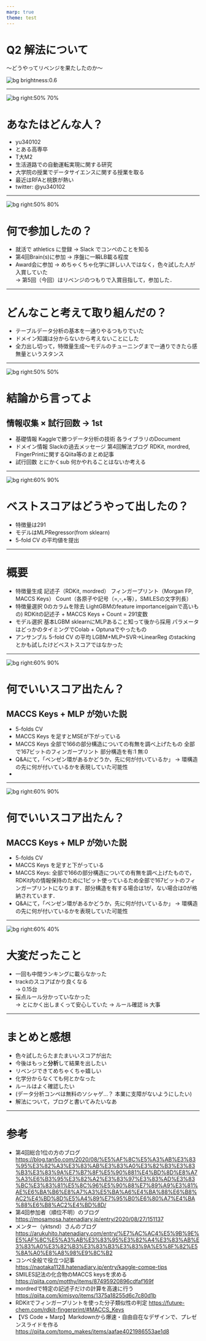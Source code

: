 ```yaml
---
marp: true
theme: test
---
```

<!-- _class: title -->

# Q2 解法について

～どうやってリベンジを果たしたのか～

![bg brightness:0.6](eva.jpg)

---
<!--
class: slides
footer: "**2021/01/22**"
paginate: true
-->

![bg right:50% 70%](profile.svg)

# あなたはどんな人？

* yu340102
* とある高専卒
* T大M2
* 生活道路での自動運転実現に関する研究
* 大学院の授業でデータサイエンスに関する授業を取る
* 最近はRFAと桃鉄が熱い
* twitter: @yu340102

---

![bg right:50% 80%](./brains4_lb.png)

# 何で参加したの？

* 就活で athletics に登録 → Slack でコンペのことを知る
* 第4回Brain(s)に参加 → 序盤に一瞬LB載る程度
* Award会に参加 → めちゃくちゃ化学に詳しい人ではなく，色々試した人が入賞していた  
→ 第5回（今回）はリベンジのつもりで入賞目指して，参加した．

---

# どんなこと考えて取り組んだの？

* テーブルデータ分析の基本を一通りやるつもりでいた
* ドメイン知識は分からないから考えないことにした
* 全力出し切って，特徴量生成～モデルのチューニングまで一通りできたら感無量というスタンス

---

![bg right:50% 50%](http://image.gihyo.co.jp/assets/images/cover/2019/9784297108434.jpg)

# 結論から言ってよ

## **情報収集 × 試行回数 → 1st**
* 基礎情報
 Kaggleで勝つデータ分析の技術
 各ライブラリのDocument
* ドメイン情報
   Slackの過去メッセージ
   第4回解法ブログ
   RDKit, mordred, FingerPrintに関するQiita等のまとめ記事
* 試行回数
   とにかくsub
   何かやれることはないか考える

---

![bg right:60% 90%](flowchart.png)

# ベストスコアはどうやって出したの？

* 特徴量は291
* モデルはMLPRegressor(from sklearn)
* 5-fold CV の平均値を提出

---

# 概要

* 特徴量生成
  記述子（RDKit, mordred）
  フィンガープリント（Morgan FP, MACCS Keys）
  Count（各原子や記号（=,-,+等），SMILESの文字列長）
* 特徴量選択
  0のカラムを除去
  LightGBMのfeature importance(gainで高いもの)
  RDKitの記述子 + MACCS Keys + Count = 291変数
* モデル選択
  基本LGBM
  sklearnにMLPあること知って後から採用
  パラメータはどっかのタイミングでColab + Optunaでやったもの
* アンサンブル
  5-fold CV の平均
  LGBM+MLP+SVR→LinearReg のstackingとかも試したけどベストスコアではなかった

---

![bg right:60% 90%](compare_02to06.svg)

# 何でいいスコア出たん？

## **MACCS Keys + MLP が効いた説**

* 5-folds CV
* MACCS Keys を足すとMSEが下がっている
* MACCS Keys
全部で166の部分構造についての有無を調べ上げたもの
全部で167ビットのフィンガープリント
部分構造を有:1 無:0
* Q&Aにて，「ベンゼン環があるかどうか，先に何が付いているか」
→ 環構造の先に何が付いているかを表現していた可能性
* 


---

![bg right:60% 90%](compare_02to04.svg)

# 何でいいスコア出たん？

## **MACCS Keys + MLP が効いた説**

* 5-folds CV
* MACCS Keys を足すと下がっている
* MACCS Keys: 全部で166の部分構造についての有無を調べ上げたもので，RDKit内の情報保持のために1ビット使っているため全部で167ビットのフィンガープリントになります．部分構造を有する場合は1が，ない場合は0が格納されています．
* Q&Aにて，「ベンゼン環があるかどうか，先に何が付いているか」
→ 環構造の先に何が付いているかを表現していた可能性


---

![bg right:60% 40%](omg.png)

# 大変だったこと

* 一回も中間ランキングに載らなかった
* trackのスコアばかり良くなる  
  → 0.15台
* 採点ルール分かっていなかった  
  → とにかく出しまくって安心していた
  → ルール確認 is 大事

---

# まとめと感想

* 色々試したらたまたまいいスコアが出た
* 今後はもっと**分析**して結果を出したい
* リベンジできてめちゃくちゃ嬉しい
* 化学分からなくても何とかなった
* ルールはよく確認したい
* (データ分析コンペは無料のソシャゲ...？ 本業に支障がないようにしたい)
* 解法について，ブログと書いてみたいなあ

---

# 参考

* 第4回総合1位の方のブログ  
  https://blog.tan5o.com/2020/08/%E5%AF%8C%E5%A3%AB%E3%83%95%E3%82%A3%E3%83%AB%E3%83%A0%E3%82%B3%E3%83%B3%E3%83%9A%E7%B7%8F%E5%90%881%E4%BD%8D%E8%A7%A3%E6%B3%95%E3%82%A2%E3%83%97%E3%83%AD%E3%83%BC%E3%83%81%E5%8C%96%E5%90%88%E7%89%A9%E3%81%AE%E6%BA%B6%E8%A7%A3%E5%BA%A6%E4%BA%88%E6%B8%AC2%E4%BD%8D%E5%A4%89%E7%95%B0%E6%80%A7%E4%BA%88%E6%B8%AC2%E4%BD%8D/
* 第4回参加者（順位不明）のブログ  
  https://mosamosa.hatenadiary.jp/entry/2020/08/27/151137
* メンター（yktsnd）さんのブログ  
https://arukuhito.hatenadiary.com/entry/%E7%AC%AC4%E5%9B%9E%E5%AF%8C%E5%A3%AB%E3%83%95%E3%82%A4%E3%83%AB%E3%83%A0%E3%82%B3%E3%83%B3%E3%83%9A%E5%8F%82%E5%8A%A0%E8%A8%98%E9%8C%B2
* コンペ全般で役立つ記事  
https://naotaka1128.hatenadiary.jp/entry/kaggle-compe-tips
* SMILES記法の化合物のMACCS keysを求める  
https://qiita.com/motthy/items/87495920896cdfaf169f
* mordredで特定の記述子だけの計算を高速に行う
https://qiita.com/kimisyo/items/1375a18255d6c7c80d1b
* RDKitでフィンガープリントを使った分子類似性の判定
https://future-chem.com/rdkit-fingerprint/#MACCS_Keys
* 【VS Code + Marp】Markdownから爆速・自由自在なデザインで、プレゼンスライドを作る
https://qiita.com/tomo_makes/items/aafae4021986553ae1d8